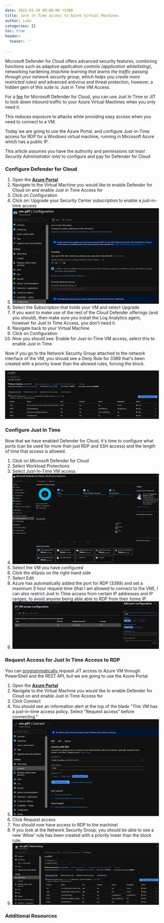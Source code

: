 ```yaml
---
date: 2022-01-29 00:00:00 +1300
title: Just in Time access to Azure Virtual Machines
author: Luke
categories: []
toc: true
header:
  teaser: ''

---
```

Microsoft Defender for Cloud offers advanced security features, combining functions such as adaptive application controls _(application whitelisting)_, networking hardening _(machine learning that learns the traffic passing through your network security group, which helps you create more restricted rules)_ and advanced antivirus and threat protection, however, a hidden gem of this suite is: Just in Time VM Access.

For a [fee](https://azure.microsoft.com/en-us/pricing/details/defender-for-cloud/ " Microsoft Defender for Cloud pricing") for Microsoft Defender for Cloud, you can use Just In Time or JIT to lock down inbound traffic to your Azure Virtual Machines when you only need it.

This reduces exposure to attacks while providing easy access when you need to connect to a VM.

Today we are going to use the Azure Portal, and configure Just-in-Time access for RDP for a Windows virtual machine, running in Microsoft Azure which has a public IP.

This article assumes you have the authority and permissions (_at least Security Administrator role)_ to configure and pay for Defender for Cloud

### Configure Defender for Cloud

 1. Open the [**Azure Portal**](https://portal.azure.com/#home "Azure Portal")
 2. Navigate to the Virtual Machine you would like to enable Defender for Cloud on and enable Just in Time Access for
 3. Click on Configuration
 4. Click on: Upgrade your Security Center subscription to enable a just-in-time access
 5. ![](/uploads/azureportal-configurationinitialjit.png)
 6. Select the Subscription that holds your VM and select Upgrade
 7. If you want to make use of the rest of the Cloud Defender offerings (and you should), then make sure you install the Log Analytics agent, however for Just In Time Access, you don't need it.
 8. Navigate back to your Virtual Machine
 9. Click on Configuration
10. Now you should see: Enable for Just-in-Time VM access, select this to enable Just in Time.

Now if you go to the Network Security Group attached to the network interface of the VM, you should see a Deny Rule for 3389 that's been created with a priority lower than the allowed rules, forcing the block.

![](/uploads/azureportal-justintime_nsgblock.png)

### Configure Just In Time

Now that we have enabled Defender for Cloud, it's time to configure what ports (can be used for more than just RDP and SSH access) and the length of time that access is allowed. 

1. Click on Microsoft Defender for Cloud
2. Select Workload Protections
3. Select Just-In-Time VM access
4. ![](/uploads/azureportal-defenderforcloud.png)
5. Select the VM you have configured
6. Click the ellipsis on the right-hand side
7. Select Edit
8. Azure has automatically added the port for RDP (3389) and set a maximum 3 hour request time (that I am allowed to connect to the VM), I can also restrict Just In TIme access from certain IP addresses and IP ranges, to avoid anyone being able able to RDP from their home IP.
9. ![](/uploads/azureportal-configurationports.png)

### Request Access for Just In Time Access to RDP

You can [programmatically ](https://docs.microsoft.com/en-us/azure/defender-for-cloud/just-in-time-access-usage?tabs=jit-config-asc%2Cjit-request-powershell "Secure your management ports with just-in-time access")request JiT access to Azure VM through PowerShell and the REST API, but we are going to use the Azure Portal.

1. Open the [**Azure Portal**](https://portal.azure.com/#home "Azure Portal")
2. Navigate to the Virtual Machine you would like to enable Defender for Cloud on and enable Just in Time Access for
3. Click Connect
4. You should see an information alert at the top of the blade "This VM has a just-in-time access policy. Select "Request access" before connecting."
5. ![](/uploads/azureportal-requestaccess.png)
6. Click Request access
7. You should now have access to RDP to the machine!
8. If you look at the Network Security Group, you should be able to see a new 'Allow' rule has been created with a priority lower than the block rule.
9. ![](/uploads/azureportal-justintime_nsgallow.png)

### Additional Resources